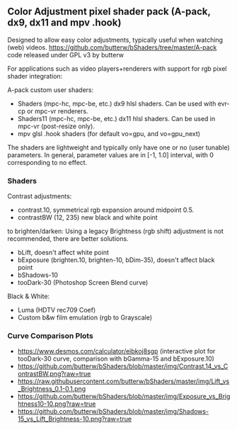 ## Color Adjustment pixel shader pack (A-pack, dx9, dx11 and mpv .hook)
Designed to allow easy color adjustments, typically useful when watching (web) videos.
https://github.com/butterw/bShaders/tree/master/A-pack
code released under GPL v3 by butterw

For applications such as video players+renderers with support for rgb pixel shader integration:

A-pack custom user shaders:
- Shaders (mpc-hc, mpc-be, etc.)
	dx9 hlsl shaders. Can be used with evr-cp or mpc-vr renderers.
- Shaders11 (mpc-hc, mpc-be, etc.)
	dx11 hlsl shaders. Can be used in mpc-vr (post-resize only). 
- mpv 
	glsl .hook shaders (for default vo=gpu, and vo=gpu_next)

The shaders are lightweight and typically only have one or no (user tunable) parameters. In general, parameter values are in [-1, 1.0] interval, with 0 corresponding to no effect.


### Shaders

Contrast adjustments:
- contrast.10, symmetrical rgb expansion around midpoint 0.5.
- contrastBW (12, 235) new black and white point

to brighten/darken:
Using a legacy Brightness (rgb shift) adjustment is not recommended, there are better solutions.
- bLift, doesn't affect white point 
- bExposure (brighten.10, brighten-10, bDim-35), doesn't affect black point
- bShadows-10
- tooDark-30 (Photoshop Screen Blend curve)

Black & White:
- Luma (HDTV rec709 Coef)
- Custom b&w film emulation (rgb to Grayscale)

### Curve Comparison Plots
- https://www.desmos.com/calculator/eibkoj8sgp (interactive plot for tooDark-30 curve, comparison with bGamma-15 and bExposure.10)
- https://github.com/butterw/bShaders/blob/master/img/Contrast.14_vs_ContrastBW.png?raw=true
- https://raw.githubusercontent.com/butterw/bShaders/master/img/Lift_vs_Brightness_0.1-0.1.png
- https://github.com/butterw/bShaders/blob/master/img/Exposure_vs_Brightness10-10.png?raw=true
- https://github.com/butterw/bShaders/blob/master/img/Shadows-15_vs_Lift_Brightness-10.png?raw=true
